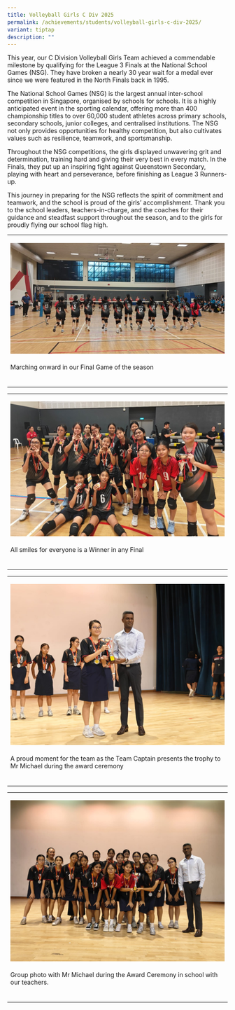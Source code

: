 ```yaml
---
title: Volleyball Girls C Div 2025
permalink: /achievements/students/volleyball-girls-c-div-2025/
variant: tiptap
description: ""
---
```

<p>This year, our C Division Volleyball Girls Team achieved a commendable
milestone by qualifying for the League 3 Finals at the National School
Games (NSG). They have broken a nearly 30 year wait for a medal ever since
we were featured in the North Finals back in 1995.</p>
<p>The National School Games (NSG) is the largest annual inter-school competition
in Singapore, organised by schools for schools. It is a highly anticipated
event in the sporting calendar, offering more than 400 championship titles
to over 60,000 student athletes across primary schools, secondary schools,
junior colleges, and centralised institutions. The NSG not only provides
opportunities for healthy competition, but also cultivates values such
as resilience, teamwork, and sportsmanship.</p>
<p>Throughout the NSG competitions, the girls displayed unwavering grit and
determination, training hard and giving their very best in every match.
In the Finals, they put up an inspiring fight against Queenstown Secondary,
playing with heart and perseverance, before finishing as League 3 Runners-up.</p>
<p>This journey in preparing for the NSG reflects the spirit of commitment
and teamwork, and the school is proud of the girls’ accomplishment. Thank
you to the school leaders, teachers-in-charge, and the coaches for their
guidance and steadfast support throughout the season, and to the girls
for proudly flying our school flag high.</p>
<table style="minWidth: 25px">
<colgroup>
<col>
</colgroup>
<tbody>
<tr>
<th rowspan="1" colspan="1">
<p></p>
<div class="isomer-image-wrapper">
<img style="width: 100%" height="auto" width="100%" alt="" src="/images/Announcement/volleyball_g_c_div_25_1.jpg">
</div>
</th>
</tr>
<tr>
<td rowspan="1" colspan="1">
<p>Marching onward in our Final Game of the season</p>
</td>
</tr>
<tr>
<td rowspan="1" colspan="1">
<p></p>
</td>
</tr>
</tbody>
</table>
<table style="minWidth: 25px">
<colgroup>
<col>
</colgroup>
<tbody>
<tr>
<th rowspan="1" colspan="1">
<p></p>
<div class="isomer-image-wrapper">
<img style="width: 100%" height="auto" width="100%" alt="" src="/images/Announcement/volleyball_g_c_div_25_2.jpg">
</div>
</th>
</tr>
<tr>
<td rowspan="1" colspan="1">
<p>All smiles for everyone is a Winner in any Final</p>
</td>
</tr>
<tr>
<td rowspan="1" colspan="1">
<p></p>
</td>
</tr>
</tbody>
</table>
<table style="minWidth: 25px">
<colgroup>
<col>
</colgroup>
<tbody>
<tr>
<th rowspan="1" colspan="1">
<p></p>
<div class="isomer-image-wrapper">
<img style="width: 100%" height="auto" width="100%" alt="" src="/images/Announcement/volleyball_g_c_div_25_3.jpg">
</div>
</th>
</tr>
<tr>
<td rowspan="1" colspan="1">
<p>A proud moment for the team as the Team Captain presents the trophy to
Mr Michael during the award ceremony</p>
</td>
</tr>
<tr>
<td rowspan="1" colspan="1">
<p></p>
</td>
</tr>
</tbody>
</table>
<table style="minWidth: 25px">
<colgroup>
<col>
</colgroup>
<tbody>
<tr>
<th rowspan="1" colspan="1">
<p></p>
<div class="isomer-image-wrapper">
<img style="width: 100%" height="auto" width="100%" alt="" src="/images/Announcement/volleyball_g_c_div_25_4.jpg">
</div>
</th>
</tr>
<tr>
<td rowspan="1" colspan="1">
<p>Group photo with Mr Michael during the Award Ceremony in school with our
teachers.</p>
</td>
</tr>
<tr>
<td rowspan="1" colspan="1">
<p></p>
</td>
</tr>
</tbody>
</table>
<p></p>